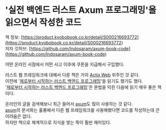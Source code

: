 # '실전 백엔드 러스트 Axum 프로그래밍'을 읽으면서 작성한 코드

책 정보: [https://product.kyobobook.co.kr/detail/S000216693772](<https://product.kyobobook.co.kr/detail/S000216693772>)  
저자 깃허브: [https://github.com/Indosaram/axum-book-code](<https://github.com/Indosaram/axum-book-code>)

어떤 온라인 서점에서 어떤 사고 이후에 쿠폰을 지급해서 구입했다.  

러스트 웹 프레임워크에 대해서 다룬 책은 거의 [Actix Web](< https://actix.rs/ >) 위주인 것 같다.  
이전에 '[제로부터 시작하는 러스트 백엔드 프로그래밍](< https://product.kyobobook.co.kr/detail/S000212216062 >)'을 읽기도 했기도 했다.  
'[제로부터 시작하는 러스트 백엔드 프로그래밍](< https://product.kyobobook.co.kr/detail/S000212216062 >)'은 문법을 익힌 다음에 읽기 매우 좋은 책이다.

온라인의 글을 검색해보니 최근 들어서 [axum](< https://docs.rs/axum/latest/axum/ >)도 많이 사용하는 것 같다.  
[axum](< https://docs.rs/axum/latest/axum/ >)의 문서화는 훌륭해서 다른 웹 프레임워크를 사용해봤다면 코드를 작성하는데 큰 어려움은 없다.  
하지만 책으로 체계적으로 지식을 쌓는 쪽이 훨씬 재미있다.   